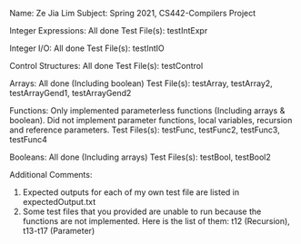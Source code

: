 Name: Ze Jia Lim
Subject: Spring 2021, CS442-Compilers Project


Integer Expressions: All done
Test File(s): testIntExpr

Integer I/O: All done
Test File(s): testIntIO

Control Structures: All done
Test File(s): testControl

Arrays: All done (Including boolean)
Test File(s): testArray, testArray2, testArrayGend1, testArrayGend2

Functions: Only implemented parameterless functions (Including arrays & boolean).
	   Did not implement parameter functions, local variables, recursion and reference parameters.
Test Files(s): testFunc, testFunc2, testFunc3, testFunc4

Booleans: All done (Including arrays)
Test Files(s): testBool, testBool2


Additional Comments:
1. Expected outputs for each of my own test file are listed in expectedOutput.txt
2. Some test files that you provided are unable to run because the functions are not implemented.
   Here is the list of them: t12 (Recursion), t13-t17 (Parameter)